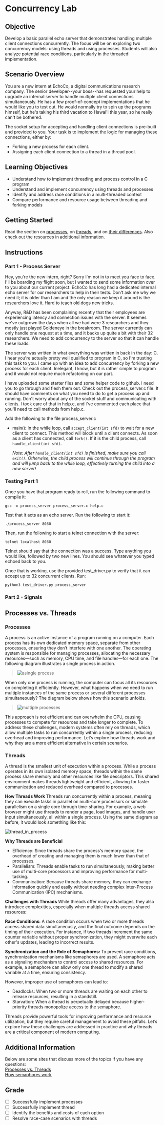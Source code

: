 # Concurrency Lab

## Objective
Develop a basic parallel echo server that demonstrates handling multiple client connections concurrently. The focus will be on exploring two concurrency models: using threads and using processes. Students will also analyze potential race conditions, particularly in the threaded implementation.

## Scenario Overview
You are a new intern at EchoCo, a digital communications research company. The senior developer--your boss--has requested your help to upgrade an internal server to handle multiple client connections simultaneously. He has a few proof-of-concept implementations that he would like you to test out. He would normally try to spin up the programs himself, but he's taking his third vacation to Hawai'i this year, so he really can't be bothered.

The socket setup for accepting and handling client connections is pre-built and provided to you. Your task is to implement the logic for managing these connections, either by:

- Forking a new process for each client.
- Assigning each client connection to a thread in a thread pool.

## Learning Objectives
- Understand how to implement threading and process control in a C program
- Understand and implement concurrency using threads and processes
- Identify and address race conditions in a multi-threaded context
- Compare performance and resource usage between threading and forking models

## Getting Started
Read the section on [processes](#processes), on [threads](#threads), and on [their differences](#processes-vs-threads). Also check out the resources in [additional information](#additional-information).

## Instructions

### Part 1 - Process Server
Hey, you're the new intern, right? Sorry I'm not in to meet you face to face. I'll be boarding my flight soon, but I wanted to send some information over to you about our current project. EchoCo has long had a dedicated internal echo server for our researchers to help in their tests. Don't ask me why we need it; it is older than I am and the only reason we keep it around is the researchers love it. Hard to teach old dogs new tricks.

Anyway, R&D has been complaining recently that their employees are experiencing latency and connection issues with the server. It seemes we've outgrown the days when all we had were 3 researchers and they mostly just played Goldeneye in the breakroom. The server currently can only handle one request at a time, and it backs up quite a bit with their 32 researchers. We need to add concurrency to the server so that it can handle these loads.

The server was written in what everything was written in back in the day: C. I hear you're actually pretty well qualified to program in C, so I'm trusting this task to you. I came up with an idea to add concurrency by forking a new process for each client. Inelegant, I know, but it is rather simple to program and it would not require much refactoring on our part.

I have uploaded some starter files and some helper code to github. I need you to go through and flesh them out. Check out the process_server.c file. It should have comments on what you need to do to get a process up and running. Don't worry about any of the socket stuff and communicating with clients. I took care of that in help.c, and I've commented each place that you'll need to call methods from help.c.

Add the following to the file process_server.c
- main():
    In the while loop, call `accept_client(int sfd)` to wait for a new client to connect. This method will block until a client connects. As soon as a client has connected, call `fork()`. If it is the child process, call `handle_client(int sfd)`.
    
    *Note: After `handle_client(int sfd)` is finished, make sure you call `exit()`. Otherwise, the child process will continue through the program and will jump back to the while loop, effectively turning the child into a new server!*

### Testing Part 1
Once you have that program ready to roll, run the following command to compile it:
```
gcc -o process_server process_server.c help.c
```

Test that it acts as an echo server. Run the following to start it:
```
./process_server 8080
```

Then, run the following to start a telnet connection with the server:
```
telnet localhost 8080
```

Telnet should say that the connection was a success. Type anything you would like, followed by two new lines. You should see whatever you typed echoed back to you.

Once that is working, use the provided test_driver.py to verify that it can accept up to 32 concurrent clients. Run:
```
python3 test_driver.py process_server
```

### Part 2 - Signals

## Processes vs. Threads

### Processes
A process is an active instance of a program running on a computer. Each process has its own dedicated memory space, separate from other processes, ensuring they don’t interfere with one another. The operating system is responsible for managing processes, allocating the necessary resources—such as memory, CPU time, and file handles—for each one. The following diagram illustrates a single process in action.

> ![asingle process](https://github.com/user-attachments/assets/41dfca9c-dd91-45a2-97e6-95392ae44f8d)  

When only one process is running, the computer can focus all its resources on completing it efficiently. However, what happens when we need to run multiple instances of the same process or several different processes simultaneously? The diagram below shows how this scenario unfolds.

> ![multiple processes](https://github.com/user-attachments/assets/f8a9cbf0-3b39-415c-afec-d6853813999b)

This approach is not efficient and can overwhelm the CPU, causing processes to compete for resources and take longer to complete. To address these challenges, modern systems often rely on threads, which allow multiple tasks to run concurrently within a single process, reducing overhead and improving performance. Let’s explore how threads work and why they are a more efficient alternative in certain scenarios. 

### Threads

A thread is the smallest unit of execution within a process. While a process operates in its own isolated memory space, threads within the same process share memory and other resources like file descriptors. This shared environment makes threads lightweight and efficient, allowing for faster communication and reduced overhead compared to processes.

**How Threads Work** 
Threads run concurrently within a process, meaning they can execute tasks in parallel on multi-core processors or simulate parallelism on a single core through time-sharing. For example, a web browser might use threads to render a page, load images, and handle user input simultaneously, all within a single process. Using the same diagram as before, it would look something like this: 

![thread_in_process](https://github.com/user-attachments/assets/78b44cf4-e918-4387-8f2f-835d47987ad2)

**Why Threads are Beneficial**

- Efficiency: Since threads share the process's memory space, the overhead of creating and managing them is much lower than that of processes.
- Parallelism: Threads enable tasks to run simultaneously, making better use of multi-core processors and improving performance for multi-tasking.
- Communication: Because threads share memory, they can exchange information quickly and easily without needing complex Inter-Process Communication (IPC) mechanisms.

**Challenges with Threads**
While threads offer many advantages, they also introduce complexities, especially when multiple threads access shared resources:

 **Race Conditions:**
 A race condition occurs when two or more threads access shared data simultaneously, and the final outcome depends on the timing of their execution. For instance, if two threads increment the same counter variable without proper synchronization, they might overwrite each other's updates, leading to incorrect results.


**Synchronization and the Role of Semaphores:**
To prevent race conditions, synchronization mechanisms like semaphores are used. A semaphore acts as a signaling mechanism to control access to shared resources. For example, a semaphore can allow only one thread to modify a shared variable at a time, ensuring consistency. 

However, improper use of semaphores can lead to:

- Deadlocks: When two or more threads are waiting on each other to release resources, resulting in a standstill.
- Starvation: When a thread is perpetually delayed because higher-priority threads monopolize access to the semaphore.

Threads provide powerful tools for improving performance and resource utilization, but they require careful management to avoid these pitfalls. Let’s explore how these challenges are addressed in practice and why threads are a critical component of modern computing.

## Additional Information
Below are some sites that discuss more of the topics if you have any questions:  
[Processes vs. Threads](https://www.geeksforgeeks.org/difference-between-process-and-thread/#)  
[How semaphores work](https://www.geeksforgeeks.org/semaphores-in-process-synchronization/)

## Grade
- [ ] Successfully implement processes
- [ ] Successfully implement thread
- [ ] Identify the benefits and costs of each option
- [ ] Resolve race-case scenarios with threads

